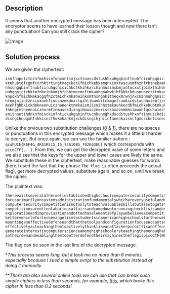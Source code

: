 ## Description
It seems that another encrypted message has been intercepted. The encryptor seems to have learned their lesson though and now there 
isn't any punctuation! Can you still crack the cipher?

![image](https://github.com/neonwuchang/Flags-de-Triomphe/assets/103783716/a762cd4f-d24c-43dc-b803-0d473f3aae6d)

## Solution process
We are given the ciphertext: 
```
isnfnnpctitnznfmxhisnfwnxxntimjxctsnascdstushhxuhgqbinftnubfciruhgqnicichktckuxbackdurjnfqmifchimkabturjnfusmxxnkdnisntnuhgqnicich
ktehubtqfcgmfcxrhktrtingtmagckctifmichkebkamgnkimxtwscusmfnznfrbtnebxmkagmfonimjxntocxxtshwnznfwnjnxcnznisnqfhqnfqbfqhtnhemscdstus
hhxuhgqbinftnubfciruhgqnicichkctkhihkxrihinmuszmxbmjxntocxxtjbimxthihdnitibankitckinfntinackmkanpucinamjhbiuhgqbinftucnkunanenktcz
nuhgqnicichktmfnheinkxmjhfchbtmeemcftmkauhgnahwkihfbkkckdusnuoxctitmkanpnubickduhkecdtufcqitheenktnhkisnhisnfsmkactsnmzcxrehubtnah
knpqxhfmichkmkacgqfhzctmichkmkaheinksmtnxngnkitheqxmrwnjnxcnznmuhgqnicichkihbusckdhkisnheenktcznnxngnkitheuhgqbinftnubfcirctisnfne
hfnmjniinfznscuxnehfinusnzmkdnxctgihtibankitckmgnfcumkscdstushhxtebfisnfwnjnxcnznismimkbkanftimkackdheheenktczninuskcvbntctnttnkic
mxehfghbkickdmkneenuicznanenktnmkaismiisnihhxtmkauhkecdbfmichkehubtnkuhbkinfnackanenktcznuhgqnicichktahntkhixnmatibankitihokhwisnc
fnkngrmtneenuicznxrmtinmusckdisngihmuicznxrisckoxconmkmiimuonfqcuhuiectmkheenktcznxrhfcnkinascdstushhxuhgqbinftnubfciruhgqnicichki
smitnnotihdnknfminckinfntickuhgqbinftucnkunmghkdscdstushhxnftinmusckdisngnkhbdsmjhbiuhgqbinftnubfcirihqcvbnisncfubfchtcirghiczmick
disngihnpqxhfnhkisncfhwkmkankmjxckdisngihjniinfanenkaisncfgmusckntisnexmdctqcuhUIE{K6F4G_4K41R515_15_73A10B5_702E03EU}
```
Unlike the prvious two substitution challenges ([0]() & [1]()), there are no spaces or punctuations in this encrypted message which makes it a little bit harder to
decrypt. But once again, we can see the familiar pattern : `qcuhUIE{K6F4G_4K41R515_15_73A10B5_702E03EU}` which corresponds with `picoCTF{...}`. From this, we can
get the decrypted value of some letters and we also see that the keys for the upper and lower cases are likely the same. We substitute these in the ciphertext, make
reasonable guesses for words (here,I used the fact that the phrase `The flag is` often preceeds the actual flag), get more decrypted values, substitute again, and so on, until we break the cipher.

The plaintext was:
```
thereexistseveralotherwellestablishedhighschoolcomputersecuritycompetitionsincludingcyberpatriotanduscyberchallengethesecompetitions
focusprimarilyonsystemsadministrationfundamentalswhichareveryusefulandmarketableskillshoweverwebelievetheproperpurposeofahighschool
computersecuritycompetitionisnotonlytoteachvaluableskillsbutalsotogetstudentsinterestedinandexcitedaboutcomputersciencedefensive
competitionsareoftenlaboriousaffairsandcomedowntorunningchecklistsandexecutingconfigscriptsoffenseontheotherhandisheavilyfocusedon
explorationandimprovisationandoftenhaselementsofplaywebelieveacompetitiontouchingontheoffensiveelementsofcomputersecurityisthereforea
bettervehiclefortechevangelismtostudentsinamericanhighschoolsfurtherwebelievethatanunderstandingofoffensivetechniquesisessentialfor
mountinganeffectivedefenseandthatthetoolsandconfigurationfocusencounteredindefensivecompetitionsdoesnotleadstudentstoknowtheirenemyas
effectivelyasteachingthemtoactivelythinklikeanattackerpicoctfisanoffensivelyorientedhighschoolcomputersecuritycompetitionthatseeksto
generateinterestincomputerscienceamonghighschoolersteachingthemenoughaboutcomputersecuritytopiquetheircuriositymotivatingthemtoexplore
ontheirownandenablingthemtobetterdefendtheirmachinestheflagispicoCTF{N6R4M_4N41Y515_15_73D10U5_702F03FC}
```

The flag can be seen in the last line of the decrypted message.

**This process seems long, but it took me no more than 6 minutes, especially because I sued a simple svript to the substitution instead of doing it manually.*

***There are also several online tools we can use that can break such simple ciphers in less than seconds, for example, [this](https://www.guballa.de/substitution-solver), which broke this cipher in less than 0.2 seconds!*
